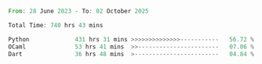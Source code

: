 <!--START_SECTION:waka-->

```rust
From: 28 June 2023 - To: 02 October 2025

Total Time: 740 hrs 43 mins

Python             431 hrs 31 mins >>>>>>>>>>>>>>-----------   56.72 %
OCaml              53 hrs 41 mins  >>-----------------------   07.06 %
Dart               36 hrs 48 mins  >------------------------   04.84 %
```

<!--END_SECTION:waka-->
